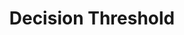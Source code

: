 ---
title: "Decision Threshold"

categories: ['']

tags: ['Decision', 'Threshold']

arabic: ['عتبة القرار']

publishers: ['معجم مصطلحات التعلم الآلي والتعلم العميق وعلم البيانات']

types: "word"

slug: ""
---
